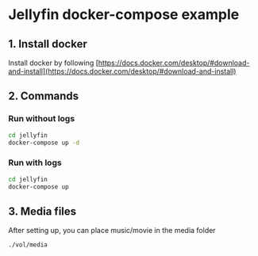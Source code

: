 # Jellyfin docker-compose example
## 1. Install docker
Install docker by following [https://docs.docker.com/desktop/#download-and-install](https://docs.docker.com/desktop/#download-and-install)

## 2. Commands

### Run without logs
```sh
cd jellyfin
docker-compose up -d
```

### Run with logs
```sh
cd jellyfin
docker-compose up
```

## 3. Media files
After setting up, you can place music/movie in the media folder
```sh
./vol/media
```
